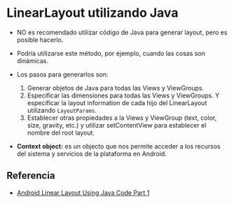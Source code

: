 LinearLayout utilizando Java
==========================

- NO es recomendado utilizar código de Java para generar layout, pero es posible hacerlo.

- Podría utilizarse este método, por ejemplo, cuando las cosas son dinámicas.

- Los pasos para generarlos son:

	1. Generar objetos de Java para todas las Views y ViewGroups.
	2. Especificar las dimensiones para todas las Views y ViewGroups. Y especificar la layout information de cada hijo del LinearLayout utilizando `LayoutParams`.
	3. Establecer otras propiedades a la Views y ViewGroup (text, color, size, gravity, etc.) y utilizar setContentView para establecer el nombre del root layout.

- **Context object:** es un objecto que nos permite acceder a los recursos del sistema y servicios de la plataforma en Android.

Referencia
------------
- [Android Linear Layout Using Java Code Part 1](https://www.youtube.com/watch?v=eb1hJFXANOQ&index=40&list=PLonJJ3BVjZW6hYgvtkaWvwAVvOFB7fkLa)